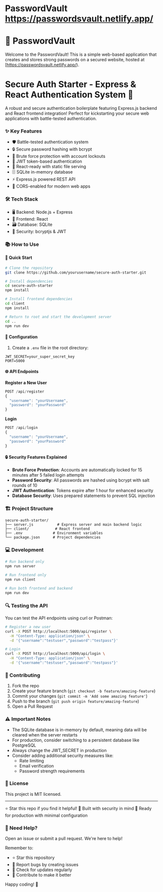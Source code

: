 # PasswordVault https://passwordsvault.netlify.app/

# 🔐 PasswordVault

Welcome to the PasswordVault! This is a simple web-based application that creates and stores strong passwords on a secured website, hosted at [https://passwordsvault.netlify.app/).

# Secure Auth Starter - Express & React Authentication System 🚀

A robust and secure authentication boilerplate featuring Express.js backend and React frontend integration! Perfect for kickstarting your secure web applications with battle-tested authentication.

### ✨ Key Features
- 🛡️ Battle-tested authentication system
- 🔒 Secure password hashing with bcrypt
- 🚫 Brute force protection with account lockouts
- 🎯 JWT token-based authentication
- 📱 React-ready with static file serving
- 🗄️ SQLite in-memory database
- ⚡ Express.js powered REST API
- 🔄 CORS-enabled for modern web apps

### 🛠️ Tech Stack
- 🖥️ Backend: Node.js + Express
- 🎨 Frontend: React
- 🗃️ Database: SQLite
- 🔑 Security: bcryptjs & JWT

### 📚 How to Use

#### 🚀 Quick Start
```bash
# Clone the repository
git clone https://github.com/yourusername/secure-auth-starter.git

# Install dependencies
cd secure-auth-starter
npm install

# Install frontend dependencies
cd client
npm install

# Return to root and start the development server
cd ..
npm run dev
```

#### 🔧 Configuration
1. Create a `.env` file in the root directory:
```env
JWT_SECRET=your_super_secret_key
PORT=5000
```

#### 🌐 API Endpoints

**Register a New User**
```javascript
POST /api/register
{
  "username": "yourUsername",
  "password": "yourPassword"
}
```

**Login**
```javascript
POST /api/login
{
  "username": "yourUsername",
  "password": "yourPassword"
}
```

#### 🔒 Security Features Explained
- **Brute Force Protection**: Accounts are automatically locked for 15 minutes after 5 failed login attempts
- **Password Security**: All passwords are hashed using bcrypt with salt rounds of 10
- **JWT Authentication**: Tokens expire after 1 hour for enhanced security
- **Database Security**: Uses prepared statements to prevent SQL injection

### 🏗️ Project Structure
```
secure-auth-starter/
├── server.js           # Express server and main backend logic
├── client/            # React frontend
├── .env              # Environment variables
└── package.json      # Project dependencies
```

### 💻 Development

```bash
# Run backend only
npm run server

# Run frontend only
npm run client

# Run both frontend and backend
npm run dev
```

### 🔍 Testing the API
You can test the API endpoints using curl or Postman:

```bash
# Register a new user
curl -X POST http://localhost:5000/api/register \
  -H "Content-Type: application/json" \
  -d '{"username":"testuser","password":"testpass"}'

# Login
curl -X POST http://localhost:5000/api/login \
  -H "Content-Type: application/json" \
  -d '{"username":"testuser","password":"testpass"}'
```

### 🤝 Contributing
1. Fork the repo
2. Create your feature branch (`git checkout -b feature/amazing-feature`)
3. Commit your changes (`git commit -m 'Add some amazing feature'`)
4. Push to the branch (`git push origin feature/amazing-feature`)
5. Open a Pull Request

### ⚠️ Important Notes
- The SQLite database is in-memory by default, meaning data will be cleared when the server restarts
- For production, consider switching to a persistent database like PostgreSQL
- Always change the JWT_SECRET in production
- Consider adding additional security measures like:
  - Rate limiting
  - Email verification
  - Password strength requirements

### 📝 License
This project is MIT licensed.

---
⭐ Star this repo if you find it helpful!
🔑 Built with security in mind
🚀 Ready for production with minimal configuration

### 🤔 Need Help?
Open an issue or submit a pull request. We're here to help! 

Remember to:
- ⭐ Star this repository
- 🐛 Report bugs by creating issues
- 🔄 Check for updates regularly
- 🤝 Contribute to make it better

Happy coding! 🎉
